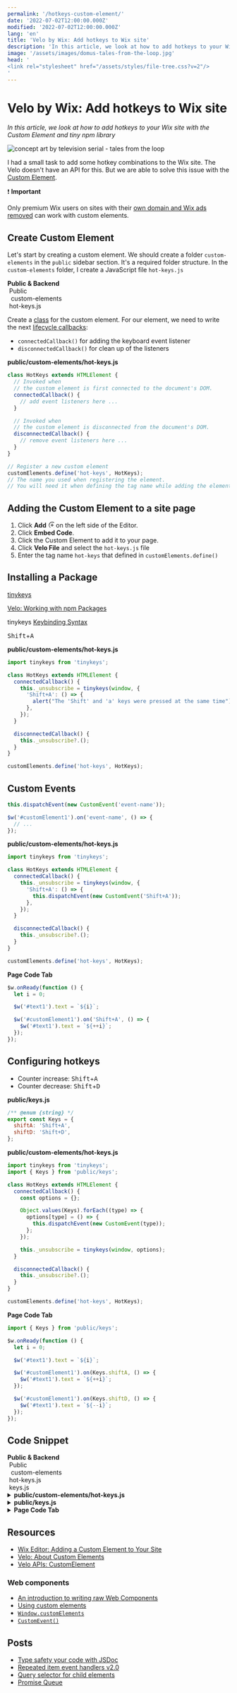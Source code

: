 ```yaml
---
permalink: '/hotkeys-custom-element/'
date: '2022-07-02T12:00:00.000Z'
modified: '2022-07-02T12:00:00.000Z'
lang: 'en'
title: 'Velo by Wix: Add hotkeys to Wix site'
description: 'In this article, we look at how to add hotkeys to your Wix site with the Custom Element and tiny npm library'
image: '/assets/images/domus-tales-from-the-loop.jpg'
head: '
<link rel="stylesheet" href="/assets/styles/file-tree.css?v=2"/>
'
---
```


# Velo by Wix: Add hotkeys to Wix site

*In this article, we look at how to add hotkeys to your Wix site with the Custom Element and tiny npm library*

![concept art by television serial - tales from the loop](/assets/images/domus-tales-from-the-loop.jpg)

I had a small task to add some hotkey combinations to the Wix site. The Velo doesn't have an API for this. But we are able to solve this issue with the [Custom Element](https://www.wix.com/velo/reference/$w/customelement).

<aside>

❗ **Important**

Only premium Wix users on sites with their [own domain and Wix ads removed](https://manage.wix.com/account/domains) can work with custom elements.
</aside>

## Create Custom Element

Let's start by creating a custom element. We should create a folder `custom-elements` in the `public` sidebar section. It's a required folder structure. In the `custom-elements` folder, I create a JavaScript file `hot-keys.js`

<div class="_filetree" role="presentation" aria-label="velo sidebar">
  <div class="_filetree_tab _filetree_row">
    <strong>Public & Backend</strong>
  </div>
  <div class="_filetree_title _filetree_row">
    <img src="/assets/images/i/open.svg" alt=""/>
    Public
  </div>
  <div class="_filetree_tab">
    <div class="_filetree_row">
      <img src="/assets/images/i/open.svg" alt=""/>
      <img src="/assets/images/i/folder.svg" alt=""/>
      custom-elements
    </div>
    <div class="_filetree_tab _filetree_row">
      <img src="/assets/images/i/js.svg" alt=""/>
      hot-keys.js
    </div>
  </div>
</div>

Create a [class](https://developer.mozilla.org/en-US/docs/Web/JavaScript/Reference/Statements/class) for the custom element. For our element, we need to write the next [lifecycle callbacks](https://developer.mozilla.org/en-US/docs/Web/Web_Components/Using_custom_elements#using_the_lifecycle_callbacks):

- `connectedCallback()` for adding the keyboard event listener
- `disconnectedCallback()` for clean up of the listeners

**public/custom-elements/hot-keys.js**

```js
class HotKeys extends HTMLElement {
  // Invoked when
  // the custom element is first connected to the document's DOM.
  connectedCallback() {
    // add event listeners here ...
  }

  // Invoked when
  // the custom element is disconnected from the document's DOM.
  disconnectedCallback() {
    // remove event listeners here ...
  }
}

// Register a new custom element
customElements.define('hot-keys', HotKeys);
// The name you used when registering the element.
// You will need it when defining the tag name while adding the element in the Editor.
```

## Adding the Custom Element to a site page

1. Click **Add** <svg width="1em" height="1em"><path d="M9.5 1A7.5 7.5 0 0 1 17 8.5 7.5 7.5 0 0 1 9.5 16 7.5 7.5 0 0 1 2 8.5 7.5 7.5 0 0 1 9.5 1zm0 1A6.508 6.508 0 0 0 3 8.5C3 12.084 5.916 15 9.5 15S16 12.084 16 8.5 13.084 2 9.5 2zm.5 3v3h3v1h-3v3H9V9H6V8h3V5h1z"/></svg> on the left side of the Editor.
1. Click **Embed Code**.
1. Click the Custom Element to add it to your page.
1. Click **Velo File** and select the `hot-keys.js` file
1. Enter the tag name `hot-keys` that defined in `customElements.define()`

## Installing a Package

[tinykeys](https://github.com/jamiebuilds/tinykeys)

[Velo: Working with npm Packages](https://support.wix.com/en/article/velo-working-with-npm-packages)

tinykeys [Keybinding Syntax](https://github.com/jamiebuilds/tinykeys#keybinding-syntax)

<kbd>Shift</kbd>+<kbd>A</kbd>

**public/custom-elements/hot-keys.js**

```js
import tinykeys from 'tinykeys';

class HotKeys extends HTMLElement {
  connectedCallback() {
    this._unsubscribe = tinykeys(window, {
      'Shift+A': () => {
        alert("The 'Shift' and 'a' keys were pressed at the same time");
      },
    });
  }

  disconnectedCallback() {
    this._unsubscribe?.();
  }
}

customElements.define('hot-keys', HotKeys);
```

## Custom Events

```js
this.dispatchEvent(new CustomEvent('event-name'));
```

```js
$w('#customElement1').on('event-name', () => {
  // ...
});
```

**public/custom-elements/hot-keys.js**

```js
import tinykeys from 'tinykeys';

class HotKeys extends HTMLElement {
  connectedCallback() {
    this._unsubscribe = tinykeys(window, {
      'Shift+A': () => {
        this.dispatchEvent(new CustomEvent('Shift+A'));
      },
    });
  }

  disconnectedCallback() {
    this._unsubscribe?.();
  }
}

customElements.define('hot-keys', HotKeys);
```

**Page Code Tab**

```js
$w.onReady(function () {
  let i = 0;

  $w('#text1').text = `${i}`;

  $w('#customElement1').on('Shift+A', () => {
    $w('#text1').text = `${++i}`;
  });
});
```

## Configuring hotkeys

- Counter increase: <kbd>Shift</kbd>+<kbd>A</kbd>
- Counter decrease: <kbd>Shift</kbd>+<kbd>D</kbd>

**public/keys.js**

```js
/** @enum {string} */
export const Keys = {
  shiftA: 'Shift+A',
  shiftD: 'Shift+D',
};
```

**public/custom-elements/hot-keys.js**

```js
import tinykeys from 'tinykeys';
import { Keys } from 'public/keys';

class HotKeys extends HTMLElement {
  connectedCallback() {
    const options = {};

    Object.values(Keys).forEach((type) => {
      options[type] = () => {
        this.dispatchEvent(new CustomEvent(type));
      };
    });

    this._unsubscribe = tinykeys(window, options);
  }

  disconnectedCallback() {
    this._unsubscribe?.();
  }
}

customElements.define('hot-keys', HotKeys);
```

**Page Code Tab**

```js
import { Keys } from 'public/keys';

$w.onReady(function () {
  let i = 0;

  $w('#text1').text = `${i}`;

  $w('#customElement1').on(Keys.shiftA, () => {
    $w('#text1').text = `${++i}`;
  });

  $w('#customElement1').on(Keys.shiftD, () => {
    $w('#text1').text = `${--i}`;
  });
});
```

## Code Snippet

<div class="_filetree" role="presentation" aria-label="velo sidebar">
  <div class="_filetree_tab _filetree_row">
    <strong>Public & Backend</strong>
  </div>
  <div class="_filetree_title _filetree_row">
    <img src="/assets/images/i/open.svg" alt=""/>
    Public
  </div>
  <div class="_filetree_tab">
    <div class="_filetree_row">
      <img src="/assets/images/i/open.svg" alt=""/>
      <img src="/assets/images/i/folder.svg" alt=""/>
      custom-elements
    </div>
    <div class="_filetree_tab _filetree_row">
      <img src="/assets/images/i/js.svg" alt=""/>
      hot-keys.js
    </div>
  </div>
   <div class="_filetree_tab _filetree_row">
    <img src="/assets/images/i/js.svg" alt=""/>
    keys.js
  </div>
</div>
<details>
  <summary>
    <strong>public/custom-elements/hot-keys.js</strong>
  </summary>

```js
import tinykeys from 'tinykeys';
import { Keys } from 'public/keys';

class HotKeys extends HTMLElement {
  connectedCallback() {
    const options = {};

    Object.values(Keys).forEach((type) => {
      options[type] = () => {
        this.dispatchEvent(new CustomEvent(type));
      };
    });

    this._unsubscribe = tinykeys(window, options);
  }

  disconnectedCallback() {
    this._unsubscribe?.();
  }
}

customElements.define('hot-keys', HotKeys);
```
</details>
<details>
  <summary>
    <strong>public/keys.js</strong>
  </summary>

```js
/** @enum {string} */
export const Keys = {
  shiftA: 'Shift+A',
  shiftD: 'Shift+D',
};
```
</details>
<details>
  <summary>
    <strong>Page Code Tab</strong>
  </summary>

```js
import { Keys } from 'public/keys';

$w.onReady(function () {
  let i = 0;

  $w('#text1').text = `${i}`;

  $w('#customElement1').on(Keys.shiftA, () => {
    $w('#text1').text = `${++i}`;
  });

  $w('#customElement1').on(Keys.shiftD, () => {
    $w('#text1').text = `${--i}`;
  });
});
```
</details>

## Resources

- [Wix Editor: Adding a Custom Element to Your Site](https://support.wix.com/en/article/wix-editor-adding-a-custom-element-to-your-site#adding-the-custom-element)
- [Velo: About Custom Elements](https://support.wix.com/en/article/velo-about-custom-elements)
- [Velo APIs: CustomElement](https://www.wix.com/velo/reference/$w/customelement)

### Web components

- [An introduction to writing raw Web Components](https://github.com/thepassle/webcomponents-from-zero-to-hero/tree/master/part-one)
- [Using custom elements](https://developer.mozilla.org/en-US/docs/Web/Web_Components/Using_custom_elements)
- [`Window.customElements`](https://developer.mozilla.org/en-US/docs/Web/API/Window/customElements)
- [`CustomEvent()`](https://developer.mozilla.org/en-US/docs/Web/API/CustomEvent/CustomEvent)

## Posts

- [Type safety your code with JSDoc](/type-safety-your-code-with-jsdoc/)
- [Repeated item event handlers v2.0](/repeated-item-event-handlers-v2/)
- [Query selector for child elements](/velo-query-selector-for-child-elements/)
- [Promise Queue](/promise-queue/)
